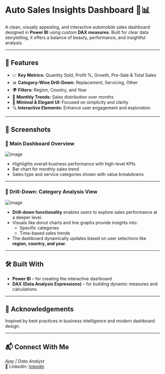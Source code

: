 # Auto Sales Insights Dashboard 🚗📊

A clean, visually appealing, and interactive automobile sales dashboard designed in **Power BI** using custom **DAX measures**. Built for clear data storytelling, it offers a balance of beauty, performance, and insightful analysis.

---

## 🌟 Features

- 📈 **Key Metrics:** Quantity Sold, Profit %, Growth, Pre-Sale & Total Sales
- 📊 **Category-Wise Drill-Down:** Replacement, Servicing, Other
- 🌍 **Filters:** Region, Country, and Year
- 📅 **Monthly Trends:** Sales distribution over months
- 🎨 **Minimal & Elegant UI:** Focused on simplicity and clarity
- 🔍 **Interactive Elements:** Enhance user engagement and exploration

---

## 📸 Screenshots

### 🔹 Main Dashboard Overview
![image](https://github.com/user-attachments/assets/4c3d25af-f7c7-41ee-a1d7-6399edb506ea)

- Highlights overall business performance with high-level KPIs
- Bar chart for monthly sales trend
- Sales type and service categories shown with value breakdowns

---

### 🔹 Drill-Down: Category Analysis View
![image](https://github.com/user-attachments/assets/3728dcdb-4d0b-41c8-bdb5-e70d5ef60b94)


- **Drill-down functionality** enables users to explore sales performance at a deeper level.
- Visuals like donut charts and line graphs provide insights into:
  - Specific categories
  - Time-based sales trends
- The dashboard dynamically updates based on user selections like **region, country, and year**.

---

## 🛠️ Built With

- **Power BI** – for creating the interactive dashboard
- **DAX (Data Analysis Expressions)** – for building dynamic measures and calculations

---

## 🙌 Acknowledgements

Inspired by best practices in business intelligence and modern dashboard design.

---
## 📬 Connect With Me

*Ajay | Data Analyst*  
🔗 LinkedIn: [linkedin](https://www.linkedin.com/in/ajay-thakur-5158bb186/)

